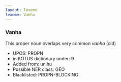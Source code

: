 ```yaml
---
layout: lexeme
lexeme: Vanha
---
```


###  Vanha

This proper noun overlaps  very common *vanha* (old)
* UPOS:  PROPN
* in KOTUS dictionary under:  9
* Added from:  unihu
* Possible NER class:  GEO
* Blacklisted:  PROPN-BLOCKING

